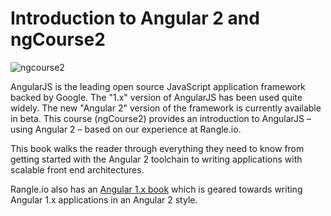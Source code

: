 # Introduction to Angular 2 and ngCourse2

![ngcourse2](./handout/img/cover.png "Rangle.io's Angular GitBook")

AngularJS is the leading open source JavaScript application framework backed by Google. The "1.x" version of AngularJS has been used quite widely. The new "Angular 2" version of the framework is currently available in beta. This course (ngCourse2) provides an introduction to AngularJS – using Angular 2 – based on our experience at Rangle.io.

This book walks the reader through everything they need to know from getting
started with the Angular 2 toolchain to writing applications with scalable
front end architectures.

Rangle.io also has an [Angular 1.x book](http://ngcourse-1.rangle.io "Rangle.io's Angular 1.x Training Material")
which is geared towards writing Angular 1.x applications in an Angular 2 style.